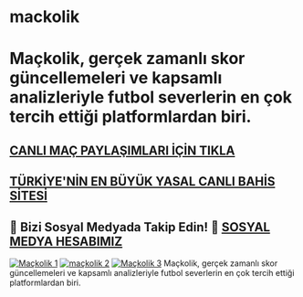 # mackolik
# Maçkolik, gerçek zamanlı skor güncellemeleri ve kapsamlı analizleriyle futbol severlerin en çok tercih ettiği platformlardan biri.
## <a href="https://t.me/+Wx7o5LsVnk4wYWE8">CANLI MAÇ PAYLAŞIMLARI İÇİN TIKLA</a>
## <a href="https://t.ly/gallerpremium">TÜRKİYE'NİN EN BÜYÜK YASAL CANLI BAHİS SİTESİ</a>
## 📲 **Bizi Sosyal Medyada Takip Edin!** 🔗 <a href="https://t.me/+Wx7o5LsVnk4wYWE8">SOSYAL MEDYA HESABIMIZ</a>
[![Maçkolik 1](https://github.com/user-attachments/assets/49c5939e-b8d7-451b-9187-06c8c1f0384e)](https://t.ly/gallerpremium)
[![maçkolik 2](https://github.com/user-attachments/assets/9078c657-1465-438a-8f5c-3e198d235ba3)](https://t.ly/gallerpremium)
[![Maçkolik 3](https://github.com/user-attachments/assets/81306ed4-941f-4dd8-9183-11a38f13a7a1)](https://t.ly/gallerpremium)
Maçkolik, gerçek zamanlı skor güncellemeleri ve kapsamlı analizleriyle futbol severlerin en çok tercih ettiği platformlardan biri.
